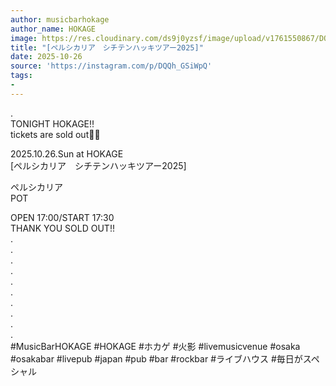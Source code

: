 ```yaml
---
author: musicbarhokage
author_name: HOKAGE
image: https://res.cloudinary.com/ds9j0yzsf/image/upload/v1761550867/DQQh_GSiWpQ.jpg
title: "[ペルシカリア　シチテンハッキツアー2025]"
date: 2025-10-26
source: 'https://instagram.com/p/DQQh_GSiWpQ'
tags:
- 
---
```

.<br>
TONIGHT HOKAGE‼️<br>
tickets are sold out🙇‍♂️

2025.10.26.Sun at HOKAGE<br>
[ペルシカリア　シチテンハッキツアー2025]

ペルシカリア<br>
POT

OPEN 17:00/START 17:30<br>
THANK YOU SOLD OUT!!<br>
.<br>
.<br>
.<br>
.<br>
.<br>
.<br>
.<br>
.<br>
.<br>
.<br>
#MusicBarHOKAGE #HOKAGE #ホカゲ #火影 #livemusicvenue #osaka #osakabar #livepub #japan #pub #bar #rockbar #ライブハウス #毎日がスペシャル